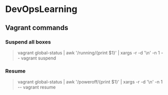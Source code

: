 # DevOpsLearning

## Vagrant commands

### Suspend all boxes

> vagrant global-status | awk '/running/{print $1}' | xargs -r -d '\n' -n 1 -- vagrant suspend


### Resume

> vagrant global-status | awk '/poweroff/{print $1}' | xargs -r -d '\n' -n 1 -- vagrant resume